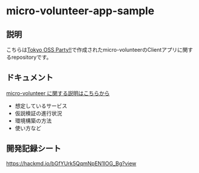 # micro-volunteer-app-sample


## 説明
こちらは[Tokyo OSS Party!!](https://tokyo-oss-party.com/)で作成されたmicro-volunteerのClientアプリに関するrepositoryです。


## ドキュメント
[micro-volunteer に関する説明はこちらから](https://github.com/urashin/micro-volunteer-docs)
- 想定しているサービス
- 仮説検証の進行状況
- 環境構築の方法
- 使い方など


## 開発記録シート
https://hackmd.io/bGfYUrk5QqmNpEN1lOG_Bg?view
